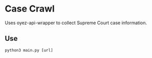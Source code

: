 # Case Crawl

Uses oyez-api-wrapper to collect Supreme Court case information.

## Use

```python3 main.py [url]```